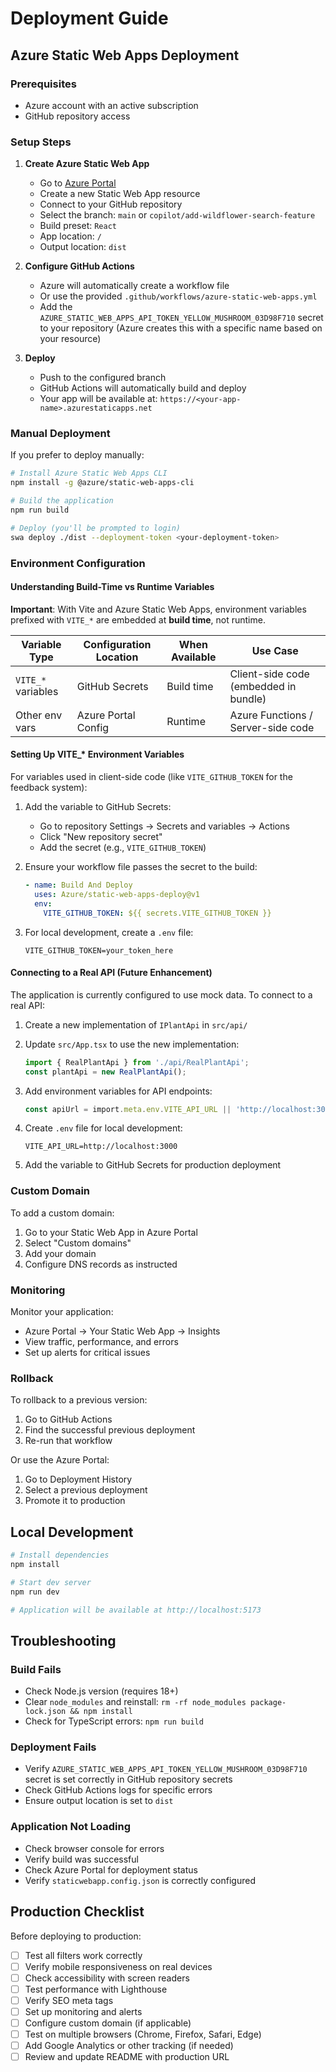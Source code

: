 # Deployment Guide

## Azure Static Web Apps Deployment

### Prerequisites
- Azure account with an active subscription
- GitHub repository access

### Setup Steps

1. **Create Azure Static Web App**
   - Go to [Azure Portal](https://portal.azure.com)
   - Create a new Static Web App resource
   - Connect to your GitHub repository
   - Select the branch: `main` or `copilot/add-wildflower-search-feature`
   - Build preset: `React`
   - App location: `/`
   - Output location: `dist`

2. **Configure GitHub Actions**
   - Azure will automatically create a workflow file
   - Or use the provided `.github/workflows/azure-static-web-apps.yml`
   - Add the `AZURE_STATIC_WEB_APPS_API_TOKEN_YELLOW_MUSHROOM_03D98F710` secret to your repository (Azure creates this with a specific name based on your resource)

3. **Deploy**
   - Push to the configured branch
   - GitHub Actions will automatically build and deploy
   - Your app will be available at: `https://<your-app-name>.azurestaticapps.net`

### Manual Deployment

If you prefer to deploy manually:

```bash
# Install Azure Static Web Apps CLI
npm install -g @azure/static-web-apps-cli

# Build the application
npm run build

# Deploy (you'll be prompted to login)
swa deploy ./dist --deployment-token <your-deployment-token>
```

### Environment Configuration

#### Understanding Build-Time vs Runtime Variables

**Important**: With Vite and Azure Static Web Apps, environment variables prefixed with `VITE_*` are embedded at **build time**, not runtime.

| Variable Type | Configuration Location | When Available | Use Case |
|--------------|----------------------|----------------|----------|
| `VITE_*` variables | GitHub Secrets | Build time | Client-side code (embedded in bundle) |
| Other env vars | Azure Portal Config | Runtime | Azure Functions / Server-side code |

#### Setting Up VITE_* Environment Variables

For variables used in client-side code (like `VITE_GITHUB_TOKEN` for the feedback system):

1. Add the variable to GitHub Secrets:
   - Go to repository Settings → Secrets and variables → Actions
   - Click "New repository secret"
   - Add the secret (e.g., `VITE_GITHUB_TOKEN`)

2. Ensure your workflow file passes the secret to the build:
   ```yaml
   - name: Build And Deploy
     uses: Azure/static-web-apps-deploy@v1
     env:
       VITE_GITHUB_TOKEN: ${{ secrets.VITE_GITHUB_TOKEN }}
   ```

3. For local development, create a `.env` file:
   ```
   VITE_GITHUB_TOKEN=your_token_here
   ```

#### Connecting to a Real API (Future Enhancement)

The application is currently configured to use mock data. To connect to a real API:

1. Create a new implementation of `IPlantApi` in `src/api/`
2. Update `src/App.tsx` to use the new implementation:
   ```typescript
   import { RealPlantApi } from './api/RealPlantApi';
   const plantApi = new RealPlantApi();
   ```

3. Add environment variables for API endpoints:
   ```typescript
   const apiUrl = import.meta.env.VITE_API_URL || 'http://localhost:3000';
   ```

4. Create `.env` file for local development:
   ```
   VITE_API_URL=http://localhost:3000
   ```

5. Add the variable to GitHub Secrets for production deployment

### Custom Domain

To add a custom domain:

1. Go to your Static Web App in Azure Portal
2. Select "Custom domains"
3. Add your domain
4. Configure DNS records as instructed

### Monitoring

Monitor your application:
- Azure Portal → Your Static Web App → Insights
- View traffic, performance, and errors
- Set up alerts for critical issues

### Rollback

To rollback to a previous version:
1. Go to GitHub Actions
2. Find the successful previous deployment
3. Re-run that workflow

Or use the Azure Portal:
1. Go to Deployment History
2. Select a previous deployment
3. Promote it to production

## Local Development

```bash
# Install dependencies
npm install

# Start dev server
npm run dev

# Application will be available at http://localhost:5173
```

## Troubleshooting

### Build Fails
- Check Node.js version (requires 18+)
- Clear `node_modules` and reinstall: `rm -rf node_modules package-lock.json && npm install`
- Check for TypeScript errors: `npm run build`

### Deployment Fails
- Verify `AZURE_STATIC_WEB_APPS_API_TOKEN_YELLOW_MUSHROOM_03D98F710` secret is set correctly in GitHub repository secrets
- Check GitHub Actions logs for specific errors
- Ensure output location is set to `dist`

### Application Not Loading
- Check browser console for errors
- Verify build was successful
- Check Azure Portal for deployment status
- Verify `staticwebapp.config.json` is correctly configured

## Production Checklist

Before deploying to production:

- [ ] Test all filters work correctly
- [ ] Verify mobile responsiveness on real devices
- [ ] Check accessibility with screen readers
- [ ] Test performance with Lighthouse
- [ ] Verify SEO meta tags
- [ ] Set up monitoring and alerts
- [ ] Configure custom domain (if applicable)
- [ ] Test on multiple browsers (Chrome, Firefox, Safari, Edge)
- [ ] Add Google Analytics or other tracking (if needed)
- [ ] Review and update README with production URL
